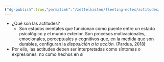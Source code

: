```yaml
---
{"dg-publish":true,"permalink":"/zettelkasten/fleeting-notes/actitudes/"}
---
```



- ¿Qué son las actitudes?
    - Son estados mentales que funcionan como puente entre un estado psicológico y el mundo exterior. Son procesos motivacionales, emocionales, perceptuales y cognitivos que, en la medida que son durables, configuran la _disposición a la acción._ (Pardua, 2018)
- Por ello, las actitudes deben ser interpretadas como síntomas o expresiones, no como hechos en sí